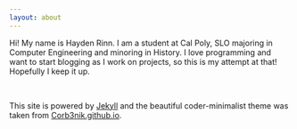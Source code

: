 ```yaml
---
layout: about
---
```


Hi! My name is Hayden Rinn. I am a student at Cal Poly, SLO majoring in Computer
Engineering and minoring in History. I love programming and want to start 
blogging as I work on projects, so this is my attempt at that! Hopefully I keep 
it up.

<br>

This site is powered by [Jekyll](jekyllrb.com) and the beautiful 
coder-minimalist theme was taken from [Corb3nik.github.io](corb3nik.github.io).